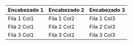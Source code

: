 | Encabezado 1 | Encabezado 2 | Encabezado 3 |
|--------------|--------------|--------------|
| Fila 1 Col1  | Fila 1 Col2  | Fila 1 Col3  |
| Fila 2 Col1  | Fila 2 Col2  | Fila 2 Col3  |
| Fila 3 Col1  | Fila 3 Col2  | Fila 3 Col3  |
